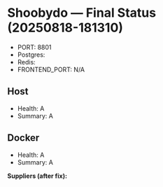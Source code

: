 # Shoobydo — Final Status (20250818-181310)
- PORT: 8801
- Postgres: 
- Redis: 
- FRONTEND_PORT: N/A

## Host
- Health: A
- Summary: A

## Docker
- Health: A
- Summary: A

**Suppliers (after fix):** 
